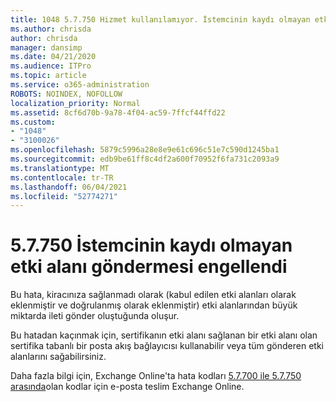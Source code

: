 ```yaml
---
title: 1048 5.7.750 Hizmet kullanılamıyor. İstemcinin kaydı olmayan etki alanlarından göndermesi engellendi
ms.author: chrisda
author: chrisda
manager: dansimp
ms.date: 04/21/2020
ms.audience: ITPro
ms.topic: article
ms.service: o365-administration
ROBOTS: NOINDEX, NOFOLLOW
localization_priority: Normal
ms.assetid: 8cf6d70b-9a78-4f04-ac59-7ffcf44ffd22
ms.custom:
- "1048"
- "3100026"
ms.openlocfilehash: 5879c5996a28e8e9e61c696c51e7c590d1245ba1
ms.sourcegitcommit: edb9be61ff8c4df2a600f70952f6fa731c2093a9
ms.translationtype: MT
ms.contentlocale: tr-TR
ms.lasthandoff: 06/04/2021
ms.locfileid: "52774271"
---
```

# <a name="57750-client-blocked-from-sending-from-unregistered-domain"></a>5.7.750 İstemcinin kaydı olmayan etki alanı göndermesi engellendi

Bu hata, kiracınıza sağlanmadı olarak (kabul edilen etki alanları olarak eklenmiştir ve doğrulanmış olarak eklenmiştir) etki alanlarından büyük miktarda ileti gönder oluştuğunda oluşur.

Bu hatadan kaçınmak için, sertifikanın etki alanı sağlanan bir etki alanı olan sertifika tabanlı bir posta akış bağlayıcısı kullanabilir veya tüm gönderen etki alanlarını sağabilirsiniz.

Daha fazla bilgi için, Exchange Online'ta hata kodları [5.7.700 ile 5.7.750 arasında](https://go.microsoft.com/fwlink/?linkid=2164955)olan kodlar için e-posta teslim Exchange Online.